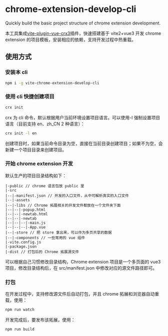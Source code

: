 # chrome-extension-develop-cli

Quickly build the basic project structure of chrome extension development.

本工具集成[vite-plugin-vue-crx3](https://github.com/yeqisong/vite-plugin-vue-crx3)插件，快速搭建基于 vite2+vue3 开发 chrome extension 的项目模板，安装相应的依赖，支持开发过程中热重载。

## 使用方式

### 安装本 cli

```bash
npm i -g vite-chrome-extension-develop-cli
```

### 使用 cli 快捷创建项目

```bash
crx init
```

crx 为 cli 命令，默认根据用户当前环境设置项目语言。可以使用-l 强制设置项目语言（目前支持 en、zh_CN 2 种语言）：

```bash
crx init -l en
```

创建项目时，如果当前命令目录为空，直接在当前目录创建项目；如果不为空，会新建一个项目目录来创建项目。

### 开始 chrome extension 开发

默认生产的项目目录结构如下：

```text
|-public // chrome 语言包放 public 里
|-src
|--|-manifest.json // 开发的入口文件，从中可解析真实的入口文件
|--|-assets
|--|-libs // Chrome 拓展相关的开发文件都放在一个文件夹下面
|--|--|-popup.html
|--|--|-newtab.html
|--|--|-newtab
|--|--|--|-main.js
|--|--|--|-App.vue
|--|-store // 把 store 拿出来，可以作为多页共享的数据
|--|-components // 一些常用的 vue 组件
|-vite.config.js
|-package.json
|-dist // 打包后的 Chrome 拓展源文件
```

可以根据自己习惯修改目录结构，Chrome extension 项目是一个多页面的 vue3 项目，修改目录结构后，在 src/manifest.json 中修改对应的源文件路径即可。

### 打包

在开发过程中，支持修改源文件后自动打包，并且 chrome 拓展和浏览器自动重载，使用：

```bash
npm run watch
```

开发完成后，要发布该拓展，使用：

```bash
npm run build
```

